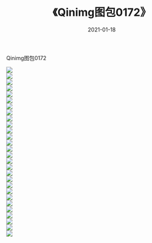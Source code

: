 ﻿---
layout: post
title:  《Qinimg图包0172》
date:   2021-01-18
img: http://imgx.orgx.ga/Qinimg图包/Qinimg图包0172/000.jpg
categories: [美女, 清纯, 唯美]
---

Qinimg图包0172

 ![](http://imgx.orgx.ga/Qinimg图包/Qinimg图包0172/001.jpg) <br>![](http://imgx.orgx.ga/Qinimg图包/Qinimg图包0172/002.jpg) <br>![](http://imgx.orgx.ga/Qinimg图包/Qinimg图包0172/003.jpg) <br>![](http://imgx.orgx.ga/Qinimg图包/Qinimg图包0172/004.jpg) <br>![](http://imgx.orgx.ga/Qinimg图包/Qinimg图包0172/005.jpg) <br>![](http://imgx.orgx.ga/Qinimg图包/Qinimg图包0172/006.jpg) <br>![](http://imgx.orgx.ga/Qinimg图包/Qinimg图包0172/007.jpg) <br>![](http://imgx.orgx.ga/Qinimg图包/Qinimg图包0172/008.jpg) <br>![](http://imgx.orgx.ga/Qinimg图包/Qinimg图包0172/009.jpg) <br>![](http://imgx.orgx.ga/Qinimg图包/Qinimg图包0172/010.jpg) <br>![](http://imgx.orgx.ga/Qinimg图包/Qinimg图包0172/011.jpg) <br>![](http://imgx.orgx.ga/Qinimg图包/Qinimg图包0172/012.jpg) <br>![](http://imgx.orgx.ga/Qinimg图包/Qinimg图包0172/013.jpg) <br>![](http://imgx.orgx.ga/Qinimg图包/Qinimg图包0172/014.jpg) <br>![](http://imgx.orgx.ga/Qinimg图包/Qinimg图包0172/015.jpg) <br>![](http://imgx.orgx.ga/Qinimg图包/Qinimg图包0172/016.jpg) <br>![](http://imgx.orgx.ga/Qinimg图包/Qinimg图包0172/017.jpg) <br>![](http://imgx.orgx.ga/Qinimg图包/Qinimg图包0172/018.jpg) <br>![](http://imgx.orgx.ga/Qinimg图包/Qinimg图包0172/019.jpg) <br>![](http://imgx.orgx.ga/Qinimg图包/Qinimg图包0172/020.jpg) <br>![](http://imgx.orgx.ga/Qinimg图包/Qinimg图包0172/021.jpg) <br>![](http://imgx.orgx.ga/Qinimg图包/Qinimg图包0172/022.jpg) <br>![](http://imgx.orgx.ga/Qinimg图包/Qinimg图包0172/023.jpg) <br>![](http://imgx.orgx.ga/Qinimg图包/Qinimg图包0172/024.jpg) <br>![](http://imgx.orgx.ga/Qinimg图包/Qinimg图包0172/025.jpg) <br>![](http://imgx.orgx.ga/Qinimg图包/Qinimg图包0172/026.jpg) <br>![](http://imgx.orgx.ga/Qinimg图包/Qinimg图包0172/027.jpg) <br>![](http://imgx.orgx.ga/Qinimg图包/Qinimg图包0172/028.jpg) <br>